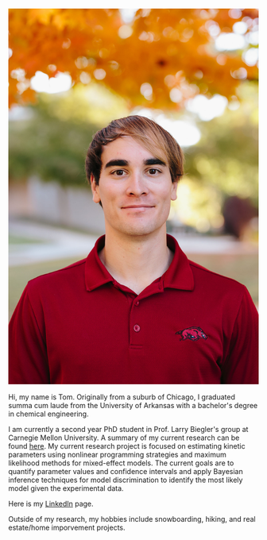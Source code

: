 
<div>
    <p style="float: left;"><img src="./images/Headshot.jpg" class="center" alt="my caption" style=”width: 250px;"></p>
    <p>Hi, my name is Tom. Originally from a suburb of Chicago, I graduated summa cum laude from the University of Arkansas with a bachelor's degree in chemical engineering.</p>
</div>


I am currently a second year PhD student in Prof. Larry Biegler's group at Carnegie Mellon University. A summary of my current research can be found [here](http://numero.cheme.cmu.edu/research.html). My current research project is focused on estimating kinetic parameters using nonlinear programming strategies and maximum likelihood methods for mixed-effect models. The current goals are to quantify parameter values and confidence intervals and apply Bayesian inference techniques for model discrimination to identify the most likely model given the experimental data. 

Here is my [LinkedIn](https://www.linkedin.com/in/tom-krumpolc-9b064513a/) page. 

Outside of my research, my hobbies include snowboarding, hiking, and real estate/home imporvement projects. 

